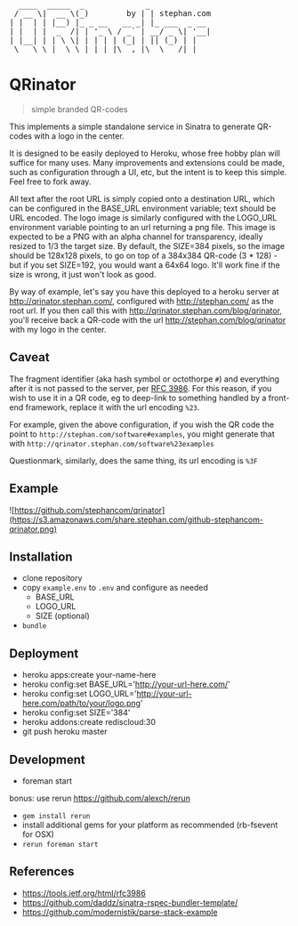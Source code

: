<pre>
  ____  _____  _             _             
 / __ \|  __ \(_)        by | | stephan.com           
| |  | | |__) |_ _ __   __ _| |_ ___  _ __ 
| |  | |  _  /| | '_ \ / _` | __/ _ \| '__|
| |__| | | \ \| | | | | (_| | || (_) | |   
 \___\_\_|  \_\_|_| |_|\__,_|\__\___/|_|   
</pre>

# QRinator
> simple branded QR-codes

This implements a simple standalone service in Sinatra to generate QR-codes with a logo in the center.

It is designed to be easily deployed to Heroku, whose free hobby plan will suffice for many uses.  Many improvements and extensions could be made, such as configuration through a UI, etc, but the intent is to keep this simple.  Feel free to fork away.

All text after the root URL is simply copied onto a destination URL, which can be configured in the BASE_URL environment variable; text should be URL encoded.  The logo image is similarly configured with the LOGO_URL environment variable pointing to an url returning a png file.  This image is expected to be a PNG with an alpha channel for transparency, ideally resized to 1/3 the target size.  By default, the SIZE=384 pixels, so the image should be 128x128 pixels, to go on top of a 384x384 QR-code (3 * 128) - but if you set SIZE=192, you would want a 64x64 logo.  It'll work fine if the size is wrong, it just won't look as good.

By way of example, let's say you have this deployed to a heroku server at http://qrinator.stephan.com/, configured with http://stephan.com/ as the root url.  If you then call this with http://qrinator.stephan.com/blog/qrinator, you'll receive back a QR-code with the url http://stephan.com/blog/qrinator with my logo in the center.

Caveat
------

The fragment identifier (aka hash symbol or octothorpe `#`) and everything after it is not passed to the server, per [RFC 3986](https://tools.ietf.org/html/rfc3986).  For this reason, if you wish to use it in a QR code, eg to deep-link to something handled by a front-end framework, replace it with the url encoding `%23`.

For example, given the above configuration, if you wish the QR code the point to `http://stephan.com/software#examples`, you might generate that with `http://qrinator.stephan.com/software%23examples`

Questionmark, similarly, does the same thing, its url encoding is `%3F`

Example
-------

![https://github.com/stephancom/qrinator](https://s3.amazonaws.com/share.stephan.com/github-stephancom-qrinator.png)

Installation
------------

* clone repository
* copy `example.env` to `.env` and configure as needed
  * BASE_URL
  * LOGO_URL
  * SIZE (optional)
* `bundle`

Deployment
----------

* heroku apps:create your-name-here
* heroku config:set BASE_URL='http://your-url-here.com/'
* heroku config:set LOGO_URL='http://your-url-here.com/path/to/your/logo.png'
* heroku config:set SIZE='384'
* heroku addons:create rediscloud:30
* git push heroku master

Development
-----------

* foreman start

bonus: use rerun https://github.com/alexch/rerun
* `gem install rerun`
* install additional gems for your platform as recommended (rb-fsevent for OSX)
* `rerun foreman start`

References
----------
* https://tools.ietf.org/html/rfc3986
* https://github.com/daddz/sinatra-rspec-bundler-template/
* https://github.com/modernistik/parse-stack-example
